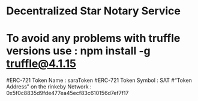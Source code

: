 # Decentralized Star Notary Service 

# To avoid any problems with truffle versions use : npm install -g truffle@4.1.15

#ERC-721 Token Name : saraToken
#ERC-721 Token Symbol : SAT
#“Token Address” on the rinkeby Network : 0x5f0c8835d9fde477ea45ecf83c610156d7ef7f17